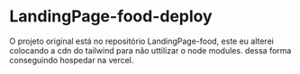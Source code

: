# LandingPage-food-deploy
O projeto original está no repositório LandingPage-food, este eu alterei colocando a cdn do tailwind para não uttilizar o node modules. dessa forma conseguindo hospedar na vercel.
